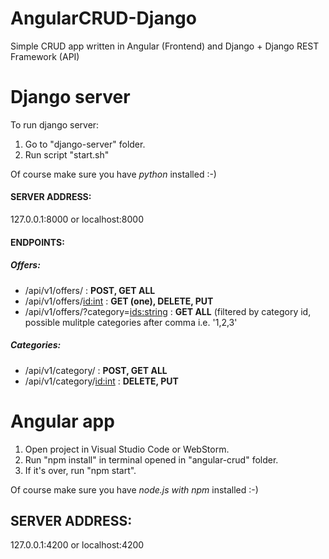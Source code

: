# AngularCRUD-Django
Simple CRUD app written in Angular (Frontend) and Django + Django REST Framework (API)

# Django server

To run django server:
1. Go to "django-server" folder.
2. Run script "start.sh"

Of course make sure you have *python* installed :-) 

#### SERVER ADDRESS: 
127.0.0.1:8000 or localhost:8000

#### ENDPOINTS:
##### Offers: 
* /api/v1/offers/ : **POST, GET ALL**
* /api/v1/offers/<id:int> : **GET (one), DELETE, PUT**
* /api/v1/offers/?category=<ids:string> : **GET ALL** (filtered by category id, possible mulitple categories after comma i.e. '1,2,3'
  
##### Categories: 
* /api/v1/category/ : **POST, GET ALL**
* /api/v1/category/<id:int> : **DELETE, PUT**


# Angular app

1. Open project in Visual Studio Code or WebStorm.
2. Run "npm install" in terminal opened in "angular-crud" folder.
3. If it's over, run "npm start".

Of course make sure you have *node.js with npm* installed :-) 

## SERVER ADDRESS:

127.0.0.1:4200 or localhost:4200
